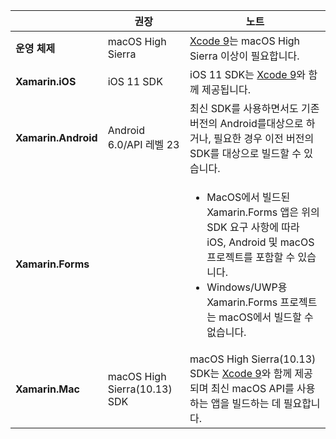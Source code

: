 ||권장|노트|
|---|---|---|
|**운영 체제**|macOS High Sierra|[Xcode 9](https://developer.apple.com/library/archive/releasenotes/DeveloperTools/RN-Xcode/Chapters/Introduction.html#//apple_ref/doc/uid/TP40001051-CH1-SW876)는 macOS High Sierra 이상이 필요합니다.|
|**Xamarin.iOS**|iOS 11 SDK|iOS 11 SDK는 [Xcode 9](https://developer.apple.com/library/archive/releasenotes/DeveloperTools/RN-Xcode/Chapters/Introduction.html#//apple_ref/doc/uid/TP40001051-CH1-SW876)와 함께 제공됩니다.|
|**Xamarin.Android**|Android 6.0/API 레벨 23|최신 SDK를 사용하면서도 기존 버전의 Android를대상으로 하거나, 필요한 경우 이전 버전의 SDK를 대상으로 빌드할 수 있습니다.|
|**Xamarin.Forms**||<ul><li>MacOS에서 빌드된 Xamarin.Forms 앱은 위의 SDK 요구 사항에 따라 iOS, Android 및 macOS 프로젝트를 포함할 수 있습니다.</li><li>Windows/UWP용 Xamarin.Forms 프로젝트는 macOS에서 빌드할 수 없습니다.</li></ul>|
|**Xamarin.Mac**|macOS High Sierra(10.13) SDK|macOS High Sierra(10.13) SDK는 [Xcode 9](https://developer.apple.com/library/archive/releasenotes/DeveloperTools/RN-Xcode/Chapters/Introduction.html#//apple_ref/doc/uid/TP40001051-CH1-SW876)와 함께 제공되며 최신 macOS API를 사용하는 앱을 빌드하는 데 필요합니다.|
